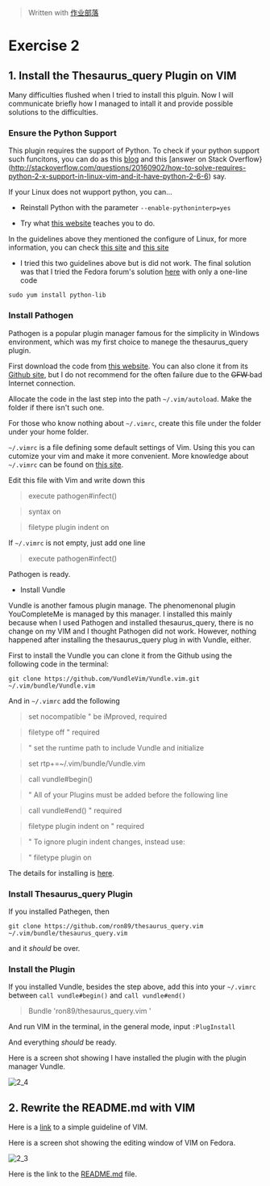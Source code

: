 > Written with [作业部落](https://www.zybuluo.com/ShixingWang/note/303533)

# Exercise 2

## 1. Install the Thesaurus_query Plugin on VIM

Many difficulties flushed when I tried to install this plguin. Now I will communicate briefly how I managed to intall it and provide possible solutions to the difficulties.

### Ensure the Python Support

This plugin requires the support of Python. To check if your python support such funcitons, you can do as this [blog](
http://www.tuicool.com/articles/jYvMFv) and this [answer on Stack Overflow}(http://stackoverflow.com/questions/20160902/how-to-solve-requires-python-2-x-support-in-linux-vim-and-it-have-python-2-6-6) say.

If your Linux does not wupport python, you can...

- Reinstall Python with the parameter `--enable-pythoninterp=yes`

- Try what [this website](http://blog.csdn.net/wanyanxgf/article/details/8021641) teaches you to do.

In the guidelines above they mentioned the configure of Linux, for more information, you can check [this site](http://zhidao.baidu.com/link?url=LJJ93ZKSJh5jlmrRsDmCbIN_cTcmjUpPJ77pDID5nz1QZ83xsD0ApGViu0eBMmbS7OTcqeZs9QfnOFvMEUKIi_) and [this site](http://www.chinaz.com/server/2009/0807/85792.shtml)

- I tried this two guidelines above but is did not work. The final solution was that I tried the Fedora forum's solution [here](http://pkgs.org/fedora-23/fedora-x86_64/python-libs-2.7.10-8.fc23.x86_64.rpm.html) with only a one-line code

`sudo yum install python-lib`

### Install Pathogen

Pathogen is a popular plugin manager famous for the simplicity in Windows environment, which was my first choice to manege the thesaurus_query plugin.

First download the code from [this website](http://www.vim.org/scripts/script.php?script_id=2332). You can also clone it from its [Github site](https://github.com/tpope/vim-pathogen), but I do not recommend for the often failure due to the <s> GFW </s> bad Internet connection.

Allocate the code in the last step into the path
`~/.vim/autoload`. Make the folder if there isn't such one.

For those who know nothing about `~/.vimrc`, create this file under the folder under your home folder.

`~/.vimrc` is a file defining some default settings of Vim. Using  this you can cutomize your vim and make it more convenient. More knowledge about `~/.vimrc` can be found on [this site](http://easwy.com/blog/archives/advanced-vim-skills-introduce-vimrc/).

Edit this file with Vim and write down this

> execute pathogen#infect()

> syntax on

> filetype plugin indent on

If `~/.vimrc` is not empty, just add one line 
 > execute pathogen#infect()
 
Pathogen is ready.

- Install Vundle

Vundle is another famous plugin manage. The phenomenonal plugin YouCompleteMe is managed by this manager. I installed this mainly because when I used Pathogen and installed thesaurus_query, there is no change on my VIM and I thought Pathogen did not work. However, nothing happened after installing the thesaurus_query plug in with Vundle, either. 

First to install the Vundle you can clone it from the Github using the following code in the terminal:

`git clone https://github.com/VundleVim/Vundle.vim.git ~/.vim/bundle/Vundle.vim`

And in `~/.vimrc` add the following

>set nocompatible              " be iMproved, required

> filetype off                  " required


> " set the runtime path to include Vundle and initialize

> set rtp+=~/.vim/bundle/Vundle.vim

> call vundle#begin()

> " All of your Plugins must be added before the following line

> call vundle#end()            " required

> filetype plugin indent on    " required

> " To ignore plugin indent changes, instead use:

> " filetype plugin on

The details for installing is [here](https://github.com/VundleVim/Vundle.vim).

### Install Thesaurus_query Plugin

If you installed Pathegen, then

`git clone https://github.com/ron89/thesaurus_query.vim ~/.vim/bundle/thesaurus_query.vim`

and it _should_ be over.

### Install the Plugin

If you installed Vundle, besides the step above, add this into your `~/.vimrc` between  `call vundle#begin()` and `call vundle#end()`

> Bundle 'ron89/thesaurus_query.vim '
 
And run VIM in the terminal, in the general mode, input `:PlugInstall`

And everything _should_ be ready.

Here is a screen shot showing I have installed the plugin with the plugin manager Vundle.

![2_4](https://raw.githubusercontent.com/ShixingWang/computationalphysics_N2013301020050/master/Pictures/2_4.png)

## 2.  Rewrite the README.md with VIM

Here is a [link](http://www.ccvita.com/487.html) to a simple guideline of VIM.

Here is a screen shot showing the editing window of VIM on Fedora.

![2_3](https://raw.githubusercontent.com/ShixingWang/computationalphysics_N2013301020050/master/Pictures/2_3.png)

Here is the link to the [README.md](https://github.com/ShixingWang/computationalphysics_N2013301020050/blob/master/README.md) file.


